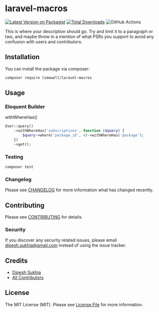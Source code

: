 # laravel-macros

[![Latest Version on Packagist](https://img.shields.io/packagist/v/limewell/laravel-macros.svg?style=flat-square)](https://packagist.org/packages/limewell/laravel-macros)
[![Total Downloads](https://img.shields.io/packagist/dt/limewell/laravel-macros.svg?style=flat-square)](https://packagist.org/packages/limewell/laravel-macros)
![GitHub Actions](https://github.com/limewell/laravel-macros/actions/workflows/main.yml/badge.svg)

This is where your description should go. Try and limit it to a paragraph or two, and maybe throw in a mention of what PSRs you support to avoid any confusion with users and contributors.

## Installation

You can install the package via composer:

```bash
composer require limewell/laravel-macros
```

## Usage

### Eloquent Builder
withWhereHas()
```php
User::query()
    ->withWhereHas('subscriptions', function ($query) {
        $query->where('package_id', 4)->withWhereHas('package');
    })
    ->get();
```

### Testing

```bash
composer test
```

### Changelog

Please see [CHANGELOG](CHANGELOG.md) for more information what has changed recently.

## Contributing

Please see [CONTRIBUTING](CONTRIBUTING.md) for details.

### Security

If you discover any security related issues, please email dipesh.sukhia@gmail.com instead of using the issue tracker.

## Credits

-   [Dipesh Sukhia](https://github.com/limewell)
-   [All Contributors](../../contributors)

## License

The MIT License (MIT). Please see [License File](LICENSE.md) for more information.
